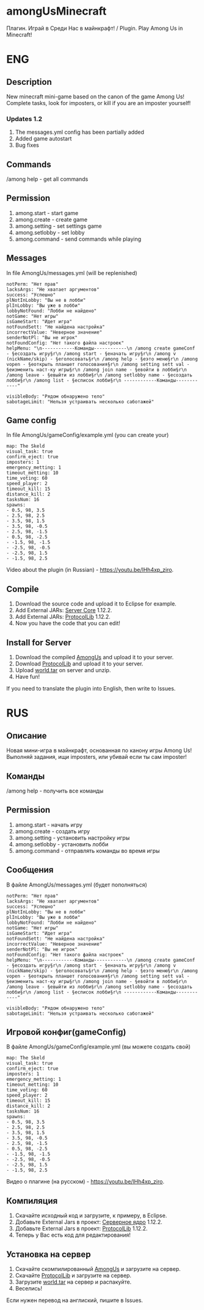 # amongUsMinecraft
Плагин. Играй в Среди Нас в майнкрафт! / Plugin. Play Among Us in Minecraft!

# ENG
## Description
New minecraft mini-game based on the canon of the game Among Us! Complete tasks, look for imposters, or kill if you are an imposter yourself!

### Updates 1.2
1. The messages.yml config has been partially added
2. Added game autostart
3. Bug fixes

## Commands
/among help - get all commands

## Permission
1. among.start - start game
2. among.create - create game
3. among.setting - set settings game
4. among.setlobby - set lobby
5. among.command - send commands while playing

## Messages
In file AmongUs/messages.yml (will be replenished)
```
notPerm: "Нет прав"
lacksArgs: "Не хватает аргументов"
success: "Успешно"
plNotInLobby: "Вы не в лобби"
plInLobby: "Вы уже в лобби"
lobbyNotFound: "Лобби не найдено"
notGame: "Нет игры"
isGameStart: "Идет игра"
notFoundSett: "Не найдена настройка"
incorrectValue: "Неверное значение"
senderNotPl: "Вы не игрок"
notFoundConfig: "Нет такого файла настроек"
helpMenu: "\n------------Команды------------\n /among create gameConf - §eсоздать игру§r\n /among start - §eначать игру§r\n /among v (nickName/skip) - §eголосовать§r\n /among help - §eэто меню§r\n /among vopen - §eоткрыть планшет голосования§r\n /among setting sett val - §eизменить наст-ку игры§r\n /among join name - §eвойти в лобби§r\n /among leave - §eвыйти из лобби§r\n /among setlobby name - §eсоздать лобби§r\n /among list - §eсписок лобби§r\n ------------Команды------------"

visibleBody: "Рядом обнаружено тело"
sabotageLimit: "Нельзя устраивать несколько саботажей"
```

## Game config
In file AmongUs/gameConfig/example.yml (you can create your)
```
map: The Skeld
visual_task: true
confirm_eject: true
imposters: 1
emergency_metting: 1
timeout_metting: 10
time_voting: 60
speed_player: 2
timeout_kill: 15
distance_kill: 2
tasksNum: 16
spawns:
- 0.5, 98, 3.5
- 2.5, 98, 2.5
- 3.5, 98, 1.5
- 3.5, 98, -0.5
- 2.5, 98, -1.5
- 0.5, 98, -2.5
- -1.5, 98, -1.5
- -2.5, 98, -0.5
- -2.5, 98, 1.5
- -1.5, 98, 2.5
```

Video about the plugin (in Russian) - https://youtu.be/lHh4xp_ziro.

## Compile
1. Download the source code and upload it to Eclipse for example.
2. Add External JARs: [Server Core](https://getbukkit.org/get/Fpt2yFn7HRTrot5uE1b8NFWtpQlYITgK) 1.12.2.
3. Add External JARs: [ProtocolLib](https://www.spigotmc.org/resources/protocollib.1997) 1.12.2.
4. Now you have the code that you can edit!

## Install for Server
1. Download the compiled [AmongUs](https://github.com/Dseym/amongUsMinecraft/releases/download/AmongUs1.2/amongUs.jar) and upload it to your server.
2. Download [ProtocolLib](https://www.spigotmc.org/resources/protocollib.1997) and upload it to your server.
3. Upload [world.tar](https://github.com/Dseym/amongUsMinecraft/releases/download/AmongUs1.2/world.tar) on server and unzip.
4. Have fun!

If you need to translate the plugin into English, then write to Issues.

# RUS
## Описание
Новая мини-игра в майнкрафт, основанная по канону игры Among Us! Выполняй задания, ищи imposters, или убивай если ты сам imposter!

## Команды
/among help - получить все команды

## Permission
1. among.start - начать игру
2. among.create - создать игру
3. among.setting - установить настройку игры
4. among.setlobby - установить лобби
5. among.command - отправлять команды во время игры

## Сообщения
В файле AmongUs/messages.yml (будет пополняться)
```
notPerm: "Нет прав"
lacksArgs: "Не хватает аргументов"
success: "Успешно"
plNotInLobby: "Вы не в лобби"
plInLobby: "Вы уже в лобби"
lobbyNotFound: "Лобби не найдено"
notGame: "Нет игры"
isGameStart: "Идет игра"
notFoundSett: "Не найдена настройка"
incorrectValue: "Неверное значение"
senderNotPl: "Вы не игрок"
notFoundConfig: "Нет такого файла настроек"
helpMenu: "\n------------Команды------------\n /among create gameConf - §eсоздать игру§r\n /among start - §eначать игру§r\n /among v (nickName/skip) - §eголосовать§r\n /among help - §eэто меню§r\n /among vopen - §eоткрыть планшет голосования§r\n /among setting sett val - §eизменить наст-ку игры§r\n /among join name - §eвойти в лобби§r\n /among leave - §eвыйти из лобби§r\n /among setlobby name - §eсоздать лобби§r\n /among list - §eсписок лобби§r\n ------------Команды------------"

visibleBody: "Рядом обнаружено тело"
sabotageLimit: "Нельзя устраивать несколько саботажей"
```

## Игровой конфиг(gameConfig)
В файле AmongUs/gameConfig/example.yml (вы можете создать свой)
```
map: The Skeld
visual_task: true
confirm_eject: true
imposters: 1
emergency_metting: 1
timeout_metting: 10
time_voting: 60
speed_player: 2
timeout_kill: 15
distance_kill: 2
tasksNum: 16
spawns:
- 0.5, 98, 3.5
- 2.5, 98, 2.5
- 3.5, 98, 1.5
- 3.5, 98, -0.5
- 2.5, 98, -1.5
- 0.5, 98, -2.5
- -1.5, 98, -1.5
- -2.5, 98, -0.5
- -2.5, 98, 1.5
- -1.5, 98, 2.5
```

Видео о плагине (на русском) - https://youtu.be/lHh4xp_ziro.

## Компиляция
1. Скачайте исходный код и загрузите, к примеру, в Eclipse.
2. Добавьте External Jars в проект: [Серверное ядро](https://getbukkit.org/get/Fpt2yFn7HRTrot5uE1b8NFWtpQlYITgK) 1.12.2.
3. Добавьте External Jars в проект: [ProtocolLib](https://www.spigotmc.org/resources/protocollib.1997) 1.12.2.
4. Теперь у Вас есть код для редактирования!

## Установка на сервер
1. Скачайте скомпилированный [AmongUs](https://github.com/Dseym/amongUsMinecraft/releases/download/AmongUs1.2/amongUs.jar) и загрузите на сервер.
2. Скачайте [ProtocolLib](https://www.spigotmc.org/resources/protocollib.1997) и загрузите на сервер.
3. Загрузите [world.tar](https://github.com/Dseym/amongUsMinecraft/releases/download/AmongUs1.2/world.tar) на сервер и распакуйте.
4. Веселись!

Если нужен перевод на англиский, пишите в Issues.